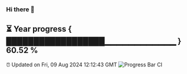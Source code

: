 ### Hi there 👋
⏳ Year progress { ██████████████████▁▁▁▁▁▁▁▁▁▁▁▁ } 60.52 %
---
⏰ Updated on Fri, 09 Aug 2024 12:12:43 GMT
![Progress Bar CI](https://github.com/Moyi321/Moyi321/workflows/Progress%20Bar%20CI/badge.svg)
